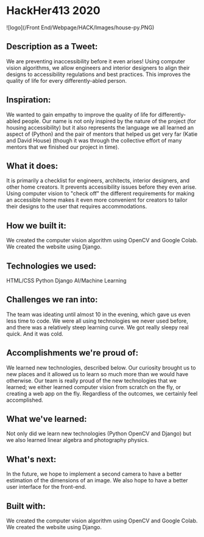 # HackHer413 2020
![logo](/Front End/Webpage/HACK/Images/house-py.PNG)
## Description as a Tweet:
We are preventing inaccessibility before it even arises! Using computer vision algorithms, we allow engineers and interior designers to align their designs to accessibility regulations and best practices. This improves the quality of life for every differently-abled person.

## Inspiration:
We wanted to gain empathy to improve the quality of life for differently-abled people.
Our name is not only inspired by the nature of the project (for housing accessibility) but it also represents the language we all learned an aspect of (Python) and the pair of mentors that helped us get very far (Katie and David House) (though it was through the collective effort of many mentors that we finished our project in time).

## What it does:
It is primarily a checklist for engineers, architects, interior designers, and other home creators. It prevents accessibility issues before they even arise. Using computer vision to "check off" the different requirements for making an accessible home makes it even more convenient for creators to tailor their designs to the user that requires accommodations.

## How we built it:
We created the computer vision algorithm using OpenCV and Google Colab. We created the website using Django.

## Technologies we used:
HTML/CSS
Python
Django
AI/Machine Learning

## Challenges we ran into:
The team was ideating until almost 10 in the evening, which gave us even less time to code. We were all using technologies we never used before, and there was a relatively steep learning curve. We got really sleepy real quick. And it was cold.

## Accomplishments we're proud of:
We learned new technologies, described below. Our curiosity brought us to new places and it allowed us to learn so much more than we would have otherwise. Our team is really proud of the new technologies that we learned; we either learned computer vision from scratch on the fly, or creating a web app on the fly. Regardless of the outcomes, we certainly feel accomplished.

## What we've learned:
Not only did we learn new technologies (Python OpenCV and Django) but we also learned linear algebra and photography physics.

## What's next:
In the future, we hope to implement a second camera to have a better estimation of the dimensions of an image. We also hope to have a better user interface for the front-end.

## Built with:
We created the computer vision algorithm using OpenCV and Google Colab. We created the website using Django.
